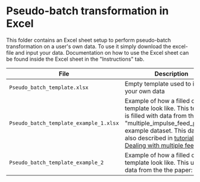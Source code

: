 # Pseudo-batch transformation in Excel
This folder contains an Excel sheet setup to perform pseudo-batch transformation on a user's own data. To use it simply download the excel-file and input your data. Documentation on how to use the Excel sheet can be found inside the Excel sheet in the "Instructions" tab.

| File | Description |
| ---- | ----------- |
| `Pseudo_batch_template.xlsx` | Empty template used to insert your own data |
| `Pseudo_batch_template_example_1.xlsx` | Example of how a filled out template look like. This template is filled with data from the "multiple_impulse_feed_process" example dataset. This dataset is also described in [tutorial 4 - Dealing with multiple feeds](../docs/Tutorials/4%20-%20Dealing%20with%20multiple%20feeds.ipynb) |
| `Pseudo_batch_template_example_2` | Example of how a filled out template look like. This utilise the data from the the paper: XX |
